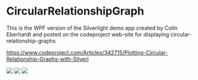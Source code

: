 # CircularRelationshipGraph

This is the WPF version of the Silverlight demo app created by Colin Eberhardt and posted on the codeproject web-site
for displaying circular-relationship-graphs

https://www.codeproject.com/Articles/342715/Plotting-Circular-Relationship-Graphs-with-Silverl

<img src="https://www.codeproject.com/KB/silverlight/342715/screenshot.png" >
<img src="https://www.codeproject.com/KB/silverlight/342715/screenshot2.png" >
<img src="https://www.codeproject.com/KB/silverlight/342715/world-debt.png" >
